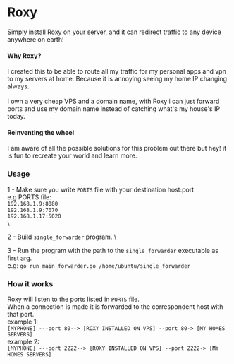
# Roxy

Simply install Roxy on your server, and it can redirect traffic to any device anywhere on earth!

#### Why Roxy?
I created this to be able to route all my traffic for my personal apps and vpn to my servers at home. Because it is annoying seeing my home IP changing always. \
\
I own a very cheap VPS and a domain name, with Roxy i can just forward ports and use my domain name instead of catching what's my house's IP today.

#### Reinventing the wheel
I am aware of all the possible solutions for this problem out there but hey! it is fun to recreate your world and learn more.

### Usage
1 - Make sure you write `PORTS` file with your destination host:port \
e.g PORTS file: \
`192.168.1.9:8080 `\
`192.168.1.9:7070 `\
`192.168.1.17:5020` \
\

2 - Build `single_forwarder` program. \

3 - Run the program with the path to the `single_forwarder` executable as first arg. \
e.g: `go run main_forwarder.go /home/ubuntu/single_forwarder`

### How it works
Roxy will listen to the ports listed in `PORTS` file. \
When a connection is made it is forwarded to the correspondent host with that port. \
example 1: \
`[MYPHONE] ---port 80--> [ROXY INSTALLED ON VPS] --port 80-> [MY HOMES SERVERS] ` \
example 2: \
`[MYPHONE] ---port 2222--> [ROXY INSTALLED ON VPS] --port 2222-> [MY HOMES SERVERS] `